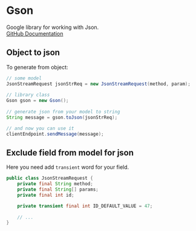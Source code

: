 # Gson
Google library for working with Json.<br>
[GitHub Documentation](https://github.com/google/gson/blob/master/UserGuide.md)

## Object to json
To generate from object:
```java
// some model
JsonStreamRequest jsonStrReq = new JsonStreamRequest(method, param);
        
// library class 
Gson gson = new Gson();
        
// generate json from your model to string
String message = gson.toJson(jsonStrReq);

// and now you can use it
clientEndpoint.sendMessage(message);
```

## Exclude field from model for json
Here you need add `transient` word for your field.

```java
public class JsonStreamRequest {
    private final String method;
    private final String[] params;
    private final int id;

    private transient final int ID_DEFAULT_VALUE = 47;
    
    // ...
}
```


